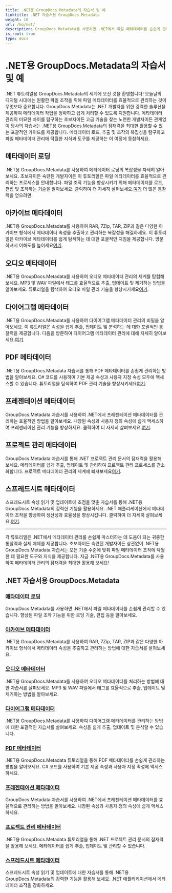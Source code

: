 ```yaml
---
title: .NET용 GroupDocs.Metadata의 자습서 및 예
linktitle: .NET 자습서용 GroupDocs.Metadata
weight: 10
url: /ko/net/
description: GroupDocs.Metadata를 사용하면 .NET에서 파일 메타데이터를 손쉽게 관리할 수 있습니다. 향상된 파일 조작 기능을 위한 로딩 기술, 편집 등을 알아보세요.
is_root: true
type: docs
---
```

# .NET용 GroupDocs.Metadata의 자습서 및 예

.NET 튜토리얼용 GroupDocs.Metadata의 세계에 오신 것을 환영합니다! 오늘날의 디지털 시대에는 원활한 파일 조작을 위해 파일 메타데이터를 효율적으로 관리하는 것이 무엇보다 중요합니다. GroupDocs.Metadata는 .NET 개발자를 위한 강력한 솔루션을 제공하여 메타데이터 작업을 정확하고 쉽게 처리할 수 있도록 지원합니다. 메타데이터 관리의 미묘한 차이를 탐구하는 초보자이든 고급 기술을 찾는 노련한 개발자이든 관계없이 당사의 자습서는 .NET용 GroupDocs.Metadata의 잠재력을 최대한 활용할 수 있는 포괄적인 가이드를 제공합니다. 메타데이터 로드, 추출 및 조작의 복잡성을 탐구하고 파일 메타데이터 관리에 탁월한 지식과 도구를 제공하는 이 여정에 동참하세요.

## 메타데이터 로딩  
.NET용 GroupDocs.Metadata를 사용하여 메타데이터 로딩의 복잡성을 자세히 알아보세요. 초보자이든 숙련된 개발자이든 이 튜토리얼은 파일 메타데이터를 효율적으로 관리하는 프로세스를 안내합니다. 파일 조작 기능을 향상시키기 위해 메타데이터를 로드, 편집 및 조작하는 기술을 알아보세요. 클릭하여 더 자세히 살펴보세요.[여기](./metadata-loading/) 더 많은 통찰력을 얻으려면.

## 아카이브 메타데이터  
 .NET용 GroupDocs.Metadata를 사용하여 RAR, 7Zip, TAR, ZIP과 같은 다양한 아카이브 형식에서 메타데이터 속성을 추출하고 관리하는 복잡성을 해결하세요. 이 튜토리얼은 아카이브 메타데이터를 쉽게 탐색하는 데 대한 포괄적인 지침을 제공합니다. 방문하셔서 이해도를 높이세요[여기](./archive-metadata/).

## 오디오 메타데이터  
 .NET용 GroupDocs.Metadata를 사용하여 오디오 메타데이터 관리의 세계를 탐험해보세요. MP3 및 WAV 파일에서 태그를 효율적으로 추출, 업데이트 및 제거하는 방법을 알아보세요. 튜토리얼을 탐색하여 오디오 파일 관리 기술을 향상시키세요[여기](./audio-metadata/).

## 다이어그램 메타데이터  
.NET용 GroupDocs.Metadata를 사용하여 다이어그램 메타데이터 관리의 비밀을 알아보세요. 이 튜토리얼은 속성을 쉽게 추출, 업데이트 및 분석하는 데 대한 포괄적인 통찰력을 제공합니다. 다음을 방문하여 다이어그램 메타데이터 관리에 대해 자세히 알아보세요.[여기](./diagram-metadata/).

## PDF 메타데이터  
 .NET용 GroupDocs.Metadata 자습서를 통해 PDF 메타데이터를 손쉽게 관리하는 방법을 알아보세요. C# 코드를 사용하여 기본 제공 속성과 사용자 지정 속성 모두에 액세스할 수 있습니다. 튜토리얼을 탐색하여 PDF 관리 기술을 향상시키세요[여기](./pdf-metadata/).

## 프레젠테이션 메타데이터  
 GroupDocs.Metadata 자습서를 사용하여 .NET에서 프레젠테이션 메타데이터를 관리하는 효율적인 방법을 알아보세요. 내장된 속성과 사용자 정의 속성에 쉽게 액세스하여 프레젠테이션 관리 기능을 향상하세요. 클릭하여 더 자세히 살펴보세요.[여기](./presentation-metadata/).

## 프로젝트 관리 메타데이터  
 GroupDocs.Metadata 자습서를 통해 .NET 프로젝트 관리 문서의 잠재력을 활용해 보세요. 메타데이터를 쉽게 추출, 업데이트 및 관리하여 프로젝트 관리 프로세스를 간소화합니다. 프로젝트 메타데이터 관리의 세계에 빠져보세요[여기](./project-management-metadata/).

## 스프레드시트 메타데이터  
스프레드시트 속성 읽기 및 업데이트에 초점을 맞춘 자습서를 통해 .NET용 GroupDocs.Metadata의 강력한 기능을 활용하세요. .NET 애플리케이션에서 메타데이터 조작을 향상하여 생산성과 효율성을 향상시킵니다. 클릭하여 더 자세히 살펴보세요.[여기](./spreadsheet-metadata/).

----
각 튜토리얼은 .NET에서 메타데이터 관리를 손쉽게 마스터하는 데 도움이 되는 귀중한 통찰력과 실제 예제를 제공합니다. 초보자이든 숙련된 개발자이든 상관없이 .NET용 GroupDocs.Metadata 자습서는 모든 기술 수준에 맞춰 파일 메타데이터 조작에 탁월한 데 필요한 도구와 지식을 제공합니다. 지금 .NET용 GroupDocs.Metadata를 사용하여 메타데이터 관리의 잠재력을 최대한 활용해 보세요! 

## .NET 자습서용 GroupDocs.Metadata
### [메타데이터 로딩](./metadata-loading/)
GroupDocs.Metadata를 사용하면 .NET에서 파일 메타데이터를 손쉽게 관리할 수 있습니다. 향상된 파일 조작 기능을 위한 로딩 기술, 편집 등을 알아보세요.
### [아카이브 메타데이터](./archive-metadata/)
.NET용 GroupDocs.Metadata를 사용하여 RAR, 7Zip, TAR, ZIP과 같은 다양한 아카이브 형식에서 메타데이터 속성을 추출하고 관리하는 방법에 대한 자습서를 살펴보세요.
### [오디오 메타데이터](./audio-metadata/)
.NET용 GroupDocs.Metadata를 사용하여 오디오 메타데이터를 처리하는 방법에 대한 자습서를 살펴보세요. MP3 및 WAV 파일에서 태그를 효율적으로 추출, 업데이트 및 제거하는 방법을 알아보세요.
### [다이어그램 메타데이터](./diagram-metadata/)
.NET용 GroupDocs.Metadata를 사용하여 다이어그램 메타데이터를 관리하는 방법에 대한 포괄적인 자습서를 살펴보세요. 속성을 쉽게 추출, 업데이트 및 분석할 수 있습니다.
### [PDF 메타데이터](./pdf-metadata/)
.NET용 GroupDocs.Metadata 튜토리얼을 통해 PDF 메타데이터를 손쉽게 관리하는 방법을 알아보세요. C# 코드를 사용하여 기본 제공 속성과 사용자 지정 속성에 액세스하세요.
### [프레젠테이션 메타데이터](./presentation-metadata/)
GroupDocs.Metadata 자습서를 사용하여 .NET에서 프레젠테이션 메타데이터를 효율적으로 관리하는 방법을 알아보세요. 내장된 속성과 사용자 정의 속성에 쉽게 액세스하세요.
### [프로젝트 관리 메타데이터](./project-management-metadata/)
.NET용 GroupDocs.Metadata 튜토리얼을 통해 .NET 프로젝트 관리 문서의 잠재력을 활용해 보세요. 메타데이터를 쉽게 추출, 업데이트 및 관리할 수 있습니다.
### [스프레드시트 메타데이터](./spreadsheet-metadata/)
스프레드시트 속성 읽기 및 업데이트에 대한 자습서를 통해 .NET용 GroupDocs.Metadata의 강력한 기능을 활용해 보세요. .NET 애플리케이션에서 메타데이터 조작을 강화하세요.